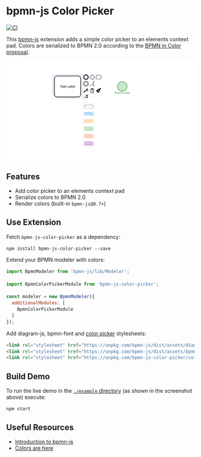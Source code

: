 # bpmn-js Color Picker

[![CI](https://github.com/bpmn-io/bpmn-js-color-picker/actions/workflows/CI.yml/badge.svg)](https://github.com/bpmn-io/bpmn-js-color-picker/actions/workflows/CI.yml)

This [bpmn-js](https://github.com/bpmn-io/bpmn-js) extension adds a simple color picker to an elements context pad. Colors are serialized to BPMN 2.0 according to the [BPMN in Color proposal](https://github.com/bpmn-miwg/bpmn-in-color).

![bpmn-js color picker in action](./resources/screenshot.png)


## Features

* Add color picker to an elements context pad
* Serialize colors to BPMN 2.0
* Render colors (built-in `bpmn-js@8.7+`)


## Use Extension

Fetch `bpmn-js-color-picker` as a dependency:

```
npm install bpmn-js-color-picker --save
```

Extend your BPMN modeler with colors:

```javascript
import BpmnModeler from 'bpmn-js/lib/Modeler';

import BpmnColorPickerModule from 'bpmn-js-color-picker';

const modeler = new BpmnModeler({
  additionalModules: [
    BpmnColorPickerModule
  ]
});
```

Add diagram-js, bpmn-font and [color picker](./colors/color-picker.css) stylesheets:

```html
<link rel="stylesheet" href="https://unpkg.com/bpmn-js/dist/assets/diagram-js.css" />
<link rel="stylesheet" href="https://unpkg.com/bpmn-js/dist/assets/bpmn-font/css/bpmn-embedded.css" />
<link rel="stylesheet" href="https://unpkg.com/bpmn-js-color-picker/colors/color-picker.css" />
```


## Build Demo

To run the live demo in the [`./example` directory](./example) (as shown in the screenshot above) execute:

```
npm start
```


## Useful Resources

* [Introduction to bpmn-js](https://bpmn.io/toolkit/bpmn-js/walkthrough/)
* [Colors are here](https://bpmn.io/blog/posts/2016-colors-bpmn-js.html)
